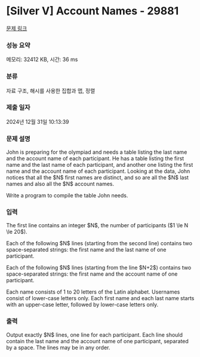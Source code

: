 # [Silver V] Account Names - 29881 

[문제 링크](https://www.acmicpc.net/problem/29881) 

### 성능 요약

메모리: 32412 KB, 시간: 36 ms

### 분류

자료 구조, 해시를 사용한 집합과 맵, 정렬

### 제출 일자

2024년 12월 31일 10:13:39

### 문제 설명

<p>John is preparing for the olympiad and needs a table listing the last name and the account name of each participant. He has a table listing the first name and the last name of each participant, and another one listing the first name and the account name of each participant. Looking at the data, John notices that all the $N$ first names are distinct, and so are all the $N$ last names and also all the $N$ account names.</p>

<p>Write a program to compile the table John needs.</p>

### 입력 

 <p>The first line contains an integer $N$, the number of participants ($1 \le N \le 20$).</p>

<p>Each of the following $N$ lines (starting from the second line) contains two space-separated strings: the first name and the last name of one participant.</p>

<p>Each of the following $N$ lines (starting from the line $N+2$) contains two space-separated strings: the first name and the account name of one participant.</p>

<p>Each name consists of 1 to 20 letters of the Latin alphabet. Usernames consist of lower-case letters only. Each first name and each last name starts with an upper-case letter, followed by lower-case letters only.</p>

### 출력 

 <p>Output exactly $N$ lines, one line for each participant. Each line should contain the last name and the account name of one participant, separated by a space. The lines may be in any order.</p>

